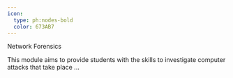 ```yaml
---
icon:
  type: ph:nodes-bold
  color: 673AB7
---
```


Network Forensics

This module aims to provide students with the skills to investigate computer attacks that take place ... 
